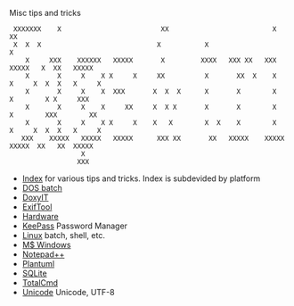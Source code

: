 
Misc tips and tricks

```
 XXXXXXX    X                         XX                          X            XX
 X  X  X                             X           X                              X
    X     XXX    XXXXXX   XXXXX       X         XXXX   XXX XX   XXX     XXXXX   X  XX   XXXXX
    X       X     X    X X     X     XX          X       XX  X    X    X     X  X  X   X     X
    X       X     X    X  XXX       X  X  X      X       X        X    X        X X     XXX
    X       X     X    X     XX     X  X X       X       X        X    X        XXX        XX
    X       X     X    X X     X    X   X        X  X    X        X    X     X  X  X   X     X
   XXX    XXXXX   XXXXX   XXXXX      XXX XX       XX   XXXXX    XXXXX   XXXXX  XX   XX  XXXXX
                  X
                 XXX
```
- [Index](docs/) for various tips and tricks. Index is subdevided by platform
- [DOS batch](docs/batch/) 
- [DoxyIT](docs/DoxyIT) 
- [ExifTool](docs/exiftool ) 
- [Hardware](docs/hardware) 
- [KeePass](docs/keepass) Password Manager
- [Linux](docs/shell)  batch, shell, etc.
- [M$ Windows](docs/windows) 
- [Notepad++](docs/Notepad++/)
- [Plantuml](docs/plantuml) 
- [SQLite](docs/SQLite/) 
- [TotalCmd](docs/TotalCmd) 
- [Unicode](docs/unicode) Unicode, UTF-8 

